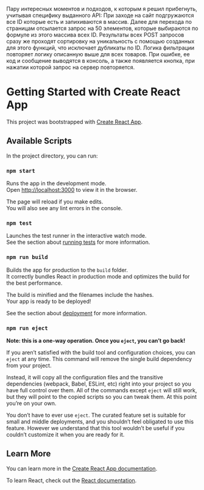 Пару интересных моментов и подходов, к которым я решил прибегнуть, учитывая специфику выданного API: При заходе на сайт подгружаются все ID которые есть и запихиваются в массив. Далее для перехода по страницам отсылается запрос на 50 элементов, которые выбираются по формуле из этого массива всех ID. 
Результаты всех POST запросов сразу же проходят сортировку на уникальность с помощью созданных для этого функций, что исключает дубликаты по ID.
Логика фильтрации повторяет логику описанную выше для всех товаров.
При ошибке, ее код и сообщение выводятся в консоль, а также появляется кнопка, при нажатии которой запрос на сервер повторяется.


# Getting Started with Create React App

This project was bootstrapped with [Create React App](https://github.com/facebook/create-react-app).

## Available Scripts

In the project directory, you can run:

### `npm start`

Runs the app in the development mode.\
Open [http://localhost:3000](http://localhost:3000) to view it in the browser.

The page will reload if you make edits.\
You will also see any lint errors in the console.

### `npm test`

Launches the test runner in the interactive watch mode.\
See the section about [running tests](https://facebook.github.io/create-react-app/docs/running-tests) for more information.

### `npm run build`

Builds the app for production to the `build` folder.\
It correctly bundles React in production mode and optimizes the build for the best performance.

The build is minified and the filenames include the hashes.\
Your app is ready to be deployed!

See the section about [deployment](https://facebook.github.io/create-react-app/docs/deployment) for more information.

### `npm run eject`

**Note: this is a one-way operation. Once you `eject`, you can’t go back!**

If you aren’t satisfied with the build tool and configuration choices, you can `eject` at any time. This command will remove the single build dependency from your project.

Instead, it will copy all the configuration files and the transitive dependencies (webpack, Babel, ESLint, etc) right into your project so you have full control over them. All of the commands except `eject` will still work, but they will point to the copied scripts so you can tweak them. At this point you’re on your own.

You don’t have to ever use `eject`. The curated feature set is suitable for small and middle deployments, and you shouldn’t feel obligated to use this feature. However we understand that this tool wouldn’t be useful if you couldn’t customize it when you are ready for it.

## Learn More

You can learn more in the [Create React App documentation](https://facebook.github.io/create-react-app/docs/getting-started).

To learn React, check out the [React documentation](https://reactjs.org/).
